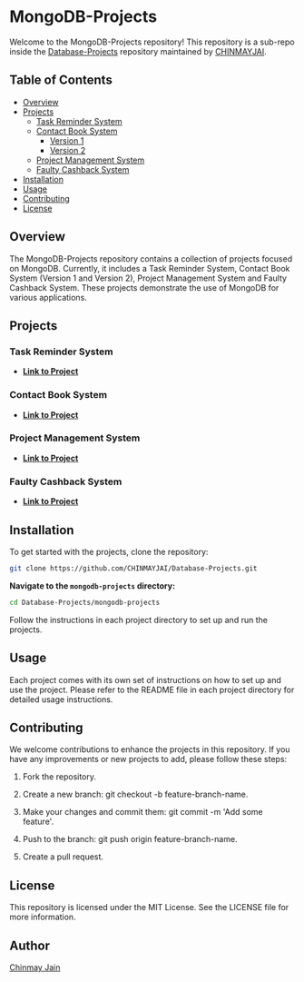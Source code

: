 # MongoDB-Projects

Welcome to the MongoDB-Projects repository! This repository is a sub-repo inside the [Database-Projects](https://github.com/CHINMAYJAI/Database-Projects) repository maintained by [CHINMAYJAI](https://github.com/CHINMAYJAI).

## Table of Contents

- [Overview](#overview)
- [Projects](#projects)
  - [Task Reminder System](#task-reminder-system)
  - [Contact Book System](#contact-book-system)
    - [Version 1](#version-1)
    - [Version 2](#version-2)
  - [Project Management System](#project-management-system)
  - [Faulty Cashback System](#faulty-cashback-system)
- [Installation](#installation)
- [Usage](#usage)
- [Contributing](#contributing)
- [License](#license)

## Overview

The MongoDB-Projects repository contains a collection of projects focused on MongoDB. Currently, it includes a Task Reminder System, Contact Book System (Version 1 and Version 2), Project Management System and Faulty Cashback System. These projects demonstrate the use of MongoDB for various applications.

## Projects

### Task Reminder System

- **[Link to Project](https://github.com/CHINMAYJAI/Database-Projects/tree/main/mongodb-project/task_remainder)**

### Contact Book System

- **[Link to Project](https://github.com/CHINMAYJAI/Database-Projects/tree/main/mongodb-project/contact_book)**

### Project Management System
- **[Link to Project](https://github.com/CHINMAYJAI/Database-Projects/tree/main/mongodb-project/project_management_system)**

### Faulty Cashback System
- **[Link to Project](https://github.com/CHINMAYJAI/Database-Projects/tree/main/mongodb-project/faulty_cashback_system)**

## Installation

To get started with the projects, clone the repository:

```bash
git clone https://github.com/CHINMAYJAI/Database-Projects.git
```
**Navigate to the `mongodb-projects` directory:**
```bash
cd Database-Projects/mongodb-projects
```
Follow the instructions in each project directory to set up and run the projects.

## Usage

Each project comes with its own set of instructions on how to set up and use the project. Please refer to the README file in each project directory for detailed usage instructions.


## Contributing

We welcome contributions to enhance the projects in this repository. If you have any improvements or new projects to add, please follow these steps:

1. Fork the repository.

2. Create a new branch: git checkout -b feature-branch-name.

3. Make your changes and commit them: git commit -m 'Add some feature'.

4. Push to the branch: git push origin feature-branch-name.

5. Create a pull request.

## License
This repository is licensed under the MIT License. See the LICENSE file for more information.

## Author

[Chinmay Jain](https://github.com/CHINMAYJAI)
